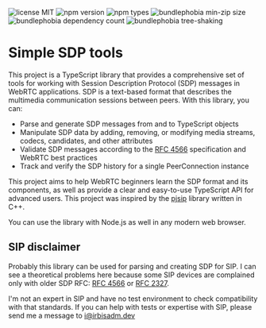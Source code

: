 ![license MIT](https://badgen.net/npm/license/@irbisadm/simple-sdp)
![npm version](https://badgen.net/npm/v/@irbisadm/simple-sdp)
![npm types](https://badgen.net/npm/types/@irbisadm/simple-sdp)
![bundlephobia min-zip size](https://badgen.net/bundlephobia/minzip/@irbisadm/simple-sdp)
![bundlephobia dependency count](https://badgen.net/bundlephobia/dependency-count/@irbisadm/simple-sdp)
![bundlephobia tree-shaking](https://badgen.net/bundlephobia/tree-shaking/@irbisadm/simple-sdp)
# Simple SDP tools
This project is a TypeScript library that provides a comprehensive set of tools for working with Session Description Protocol (SDP) messages in WebRTC applications. SDP is a text-based format that describes the multimedia communication sessions between peers. 
With this library, you can:
- Parse and generate SDP messages from and to TypeScript objects
- Manipulate SDP data by adding, removing, or modifying media streams, codecs, candidates, and other attributes
- Validate SDP messages according to the [RFC 4566](https://www.rfc-editor.org/rfc/rfc8866) specification and WebRTC best practices
- Track and verify the SDP history for a single PeerConnection instance

This project aims to help WebRTC beginners learn the SDP format and its components, as well as provide a clear and easy-to-use TypeScript API for advanced users. This project was inspired by the [pjsip](https://github.com/pjsip/pjproject) library written in C++.

You can use the library with Node.js as well in any modern web browser.

## SIP disclaimer
Probably this library can be used for parsing and creating SDP for SIP. 
I can see a theoretical problems here because some SIP devices are complained only with older SDP RFC: [RFC 4566](https://www.rfc-editor.org/rfc/rfc4566.html) or [RFC 2327](https://www.rfc-editor.org/rfc/rfc2327).

I'm not an expert in SIP and have no test environment to check compatibility with that standards. If you can help with tests or expertise with SIP, please send me a message to [i@irbisadm.dev](mailto:i@irbisadm.dev)
